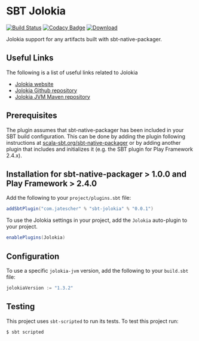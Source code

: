 # SBT Jolokia

[![Build Status](https://travis-ci.org/jtescher/sbt-jolokia.svg?branch=master)](https://travis-ci.org/jtescher/sbt-jolokia)
[![Codacy Badge](https://api.codacy.com/project/badge/grade/ffbf70f3e2304f2e8dc89a338a4929cc)](https://www.codacy.com/app/jatescher/sbt-jolokia)
[![Download](https://api.bintray.com/packages/jtescher/sbt-plugin-releases/sbt-jolokia/images/download.svg)](https://bintray.com/jtescher/sbt-plugin-releases/sbt-jolokia/_latestVersion)

Jolokia support for any artifacts built with sbt-native-packager.

## Useful Links

The following is a list of useful links related to Jolokia

* [Jolokia website](https://jolokia.org)
* [Jolokia Github repository](https://github.com/rhuss/jolokia)
* [Jolokia JVM Maven repository](http://mvnrepository.com/artifact/org.jolokia/jolokia-jvm)


## Prerequisites

The plugin assumes that sbt-native-packager has been included in your SBT build configuration. This can be done by
adding the plugin following instructions at
[scala-sbt.org/sbt-native-packager](http://www.scala-sbt.org/sbt-native-packager) or by adding another plugin that
includes and initializes it (e.g. the SBT plugin for Play Framework 2.4.x).


## Installation for sbt-native-packager > 1.0.0 and Play Framework > 2.4.0

Add the following to your `project/plugins.sbt` file:

```scala
addSbtPlugin("com.jatescher" % "sbt-jolokia" % "0.0.1")
```

To use the Jolokia settings in your project, add the `Jolokia` auto-plugin to your project.

```scala
enablePlugins(Jolokia)
```

## Configuration

To use a specific `jolokia-jvm` version, add the following to your `build.sbt` file:

```scala
jolokiaVersion := "1.3.2"
```

## Testing

This project uses `sbt-scripted` to run its tests. To test this project run:

```shell
$ sbt scripted
```
